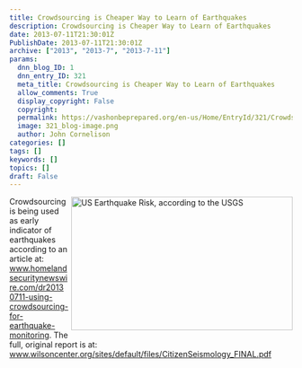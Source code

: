 ```yaml
---
title: Crowdsourcing is Cheaper Way to Learn of Earthquakes
description: Crowdsourcing is Cheaper Way to Learn of Earthquakes
date: 2013-07-11T21:30:01Z
PublishDate: 2013-07-11T21:30:01Z
archive: ["2013", "2013-7", "2013-7-11"]
params:
  dnn_blog_ID: 1
  dnn_entry_ID: 321
  meta_title: Crowdsourcing is Cheaper Way to Learn of Earthquakes
  allow_comments: True
  display_copyright: False
  copyright:
  permalink: https://vashonbeprepared.org/en-us/Home/EntryId/321/Crowdsourcing-is-Cheaper-Way-to-Learn-of-Earthquakes
  image: 321_blog-image.png
  author: John Cornelison
categories: []
tags: []
keywords: []
topics: []
draft: False
---
```


<p><a href="./images/321/Windows-Live-Writer-Crowdsourcing-is-Cheaper_CAF9-USGS_Earthquake_Risk_2.png"><img title="US Earthquake Risk, according to the USGS" style="border-top: 0px; border-right: 0px; background-image: none; border-bottom: 0px; float: right; padding-top: 0px; padding-left: 0px; margin: 0px 0px 5px 5px; border-left: 0px; display: inline; padding-right: 0px" border="0" alt="US Earthquake Risk, according to the USGS" align="right" src="./images/321/Windows-Live-Writer-Crowdsourcing-is-Cheaper_CAF9-USGS_Earthquake_Risk_thumb.png" width="394" height="238" /></a>Crowdsourcing is being used as early indicator of earthquakes according to an article at:     <br /><a href="http://www.homelandsecuritynewswire.com/dr20130711-using-crowdsourcing-for-earthquake-monitoring">www.homelandsecuritynewswire.com/dr20130711-using-crowdsourcing-for-earthquake-monitoring</a>. The full, original report is at: <a href="http://www.wilsoncenter.org/sites/default/files/CitizenSeismology_FINAL.pdf">www.wilsoncenter.org/sites/default/files/CitizenSeismology_FINAL.pdf</a></p>
